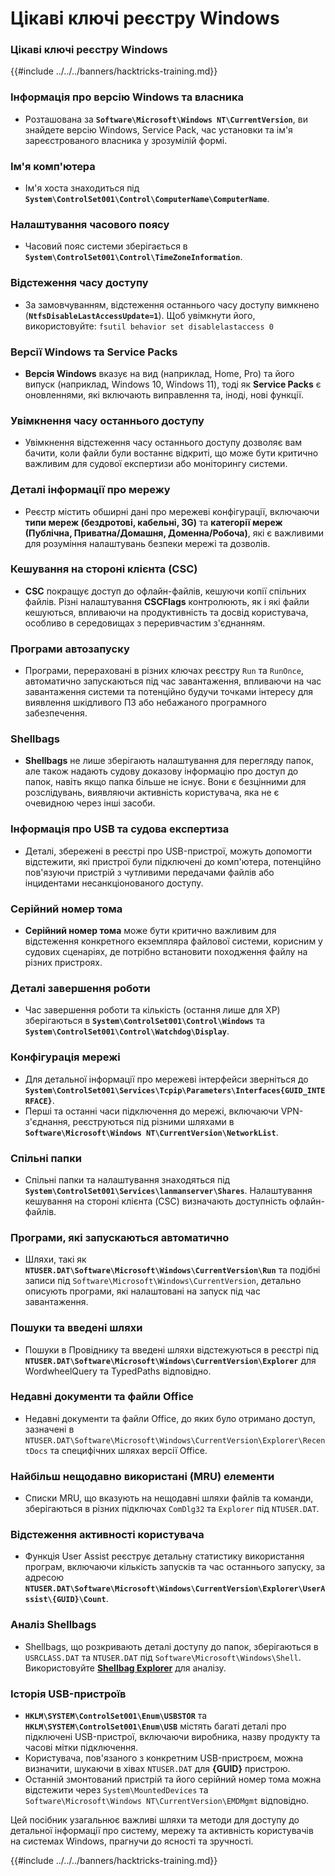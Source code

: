 # Цікаві ключі реєстру Windows

### Цікаві ключі реєстру Windows

{{#include ../../../banners/hacktricks-training.md}}

### **Інформація про версію Windows та власника**

- Розташована за **`Software\Microsoft\Windows NT\CurrentVersion`**, ви знайдете версію Windows, Service Pack, час установки та ім'я зареєстрованого власника у зрозумілій формі.

### **Ім'я комп'ютера**

- Ім'я хоста знаходиться під **`System\ControlSet001\Control\ComputerName\ComputerName`**.

### **Налаштування часового поясу**

- Часовий пояс системи зберігається в **`System\ControlSet001\Control\TimeZoneInformation`**.

### **Відстеження часу доступу**

- За замовчуванням, відстеження останнього часу доступу вимкнено (**`NtfsDisableLastAccessUpdate=1`**). Щоб увімкнути його, використовуйте:
`fsutil behavior set disablelastaccess 0`

### Версії Windows та Service Packs

- **Версія Windows** вказує на вид (наприклад, Home, Pro) та його випуск (наприклад, Windows 10, Windows 11), тоді як **Service Packs** є оновленнями, які включають виправлення та, іноді, нові функції.

### Увімкнення часу останнього доступу

- Увімкнення відстеження часу останнього доступу дозволяє вам бачити, коли файли були востаннє відкриті, що може бути критично важливим для судової експертизи або моніторингу системи.

### Деталі інформації про мережу

- Реєстр містить обширні дані про мережеві конфігурації, включаючи **типи мереж (бездротові, кабельні, 3G)** та **категорії мереж (Публічна, Приватна/Домашня, Доменна/Робоча)**, які є важливими для розуміння налаштувань безпеки мережі та дозволів.

### Кешування на стороні клієнта (CSC)

- **CSC** покращує доступ до офлайн-файлів, кешуючи копії спільних файлів. Різні налаштування **CSCFlags** контролюють, як і які файли кешуються, впливаючи на продуктивність та досвід користувача, особливо в середовищах з переривчастим з'єднанням.

### Програми автозапуску

- Програми, перераховані в різних ключах реєстру `Run` та `RunOnce`, автоматично запускаються під час завантаження, впливаючи на час завантаження системи та потенційно будучи точками інтересу для виявлення шкідливого ПЗ або небажаного програмного забезпечення.

### Shellbags

- **Shellbags** не лише зберігають налаштування для перегляду папок, але також надають судову доказову інформацію про доступ до папок, навіть якщо папка більше не існує. Вони є безцінними для розслідувань, виявляючи активність користувача, яка не є очевидною через інші засоби.

### Інформація про USB та судова експертиза

- Деталі, збережені в реєстрі про USB-пристрої, можуть допомогти відстежити, які пристрої були підключені до комп'ютера, потенційно пов'язуючи пристрій з чутливими передачами файлів або інцидентами несанкціонованого доступу.

### Серійний номер тома

- **Серійний номер тома** може бути критично важливим для відстеження конкретного екземпляра файлової системи, корисним у судових сценаріях, де потрібно встановити походження файлу на різних пристроях.

### **Деталі завершення роботи**

- Час завершення роботи та кількість (остання лише для XP) зберігаються в **`System\ControlSet001\Control\Windows`** та **`System\ControlSet001\Control\Watchdog\Display`**.

### **Конфігурація мережі**

- Для детальної інформації про мережеві інтерфейси зверніться до **`System\ControlSet001\Services\Tcpip\Parameters\Interfaces{GUID_INTERFACE}`**.
- Перші та останні часи підключення до мережі, включаючи VPN-з'єднання, реєструються під різними шляхами в **`Software\Microsoft\Windows NT\CurrentVersion\NetworkList`**.

### **Спільні папки**

- Спільні папки та налаштування знаходяться під **`System\ControlSet001\Services\lanmanserver\Shares`**. Налаштування кешування на стороні клієнта (CSC) визначають доступність офлайн-файлів.

### **Програми, які запускаються автоматично**

- Шляхи, такі як **`NTUSER.DAT\Software\Microsoft\Windows\CurrentVersion\Run`** та подібні записи під `Software\Microsoft\Windows\CurrentVersion`, детально описують програми, які налаштовані на запуск під час завантаження.

### **Пошуки та введені шляхи**

- Пошуки в Провіднику та введені шляхи відстежуються в реєстрі під **`NTUSER.DAT\Software\Microsoft\Windows\CurrentVersion\Explorer`** для WordwheelQuery та TypedPaths відповідно.

### **Недавні документи та файли Office**

- Недавні документи та файли Office, до яких було отримано доступ, зазначені в `NTUSER.DAT\Software\Microsoft\Windows\CurrentVersion\Explorer\RecentDocs` та специфічних шляхах версії Office.

### **Найбільш нещодавно використані (MRU) елементи**

- Списки MRU, що вказують на нещодавні шляхи файлів та команди, зберігаються в різних підключах `ComDlg32` та `Explorer` під `NTUSER.DAT`.

### **Відстеження активності користувача**

- Функція User Assist реєструє детальну статистику використання програм, включаючи кількість запусків та час останнього запуску, за адресою **`NTUSER.DAT\Software\Microsoft\Windows\CurrentVersion\Explorer\UserAssist\{GUID}\Count`**.

### **Аналіз Shellbags**

- Shellbags, що розкривають деталі доступу до папок, зберігаються в `USRCLASS.DAT` та `NTUSER.DAT` під `Software\Microsoft\Windows\Shell`. Використовуйте **[Shellbag Explorer](https://ericzimmerman.github.io/#!index.md)** для аналізу.

### **Історія USB-пристроїв**

- **`HKLM\SYSTEM\ControlSet001\Enum\USBSTOR`** та **`HKLM\SYSTEM\ControlSet001\Enum\USB`** містять багаті деталі про підключені USB-пристрої, включаючи виробника, назву продукту та часові мітки підключення.
- Користувача, пов'язаного з конкретним USB-пристроєм, можна визначити, шукаючи в хівах `NTUSER.DAT` для **{GUID}** пристрою.
- Останній змонтований пристрій та його серійний номер тома можна відстежити через `System\MountedDevices` та `Software\Microsoft\Windows NT\CurrentVersion\EMDMgmt` відповідно.

Цей посібник узагальнює важливі шляхи та методи для доступу до детальної інформації про систему, мережу та активність користувачів на системах Windows, прагнучи до ясності та зручності.

{{#include ../../../banners/hacktricks-training.md}}
